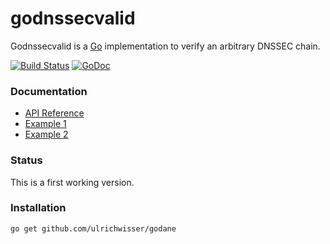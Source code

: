 # godnssecvalid
Godnssecvalid is a [Go](http://golang.org/) implementation to verify an arbitrary DNSSEC chain.

[![Build Status](https://travis-ci.org/ulrichwisser/godnssecvalid.svg?branch=master)](https://travis-ci.org/ulrichwisser/godnssecvalid)
[![GoDoc](https://godoc.org/github.com/ulrichwisser/godnssecvalid?status.svg)](https://godoc.org/github.com/ulrichwisser/godnssecvalid)

### Documentation

* [API Reference](http://godoc.org/github.com/ulrichwisser/godnssecvalid)
* [Example 1](https://github.com/ulrichwisser/godnssecvalid/tree/master/examples/godane)
* [Example 2](https://github.com/ulrichwisser/godnssecvalid/tree/master/examples/godig)

### Status
This is a first working version.

### Installation

    go get github.com/ulrichwisser/godane
